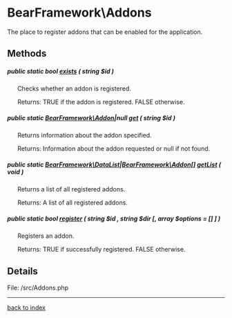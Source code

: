 # BearFramework\Addons

The place to register addons that can be enabled for the application.

## Methods

##### public static bool [exists](bearframework.addons.exists.method.md) ( string $id )

&nbsp;&nbsp;&nbsp;&nbsp;&nbsp;&nbsp;Checks whether an addon is registered.

&nbsp;&nbsp;&nbsp;&nbsp;&nbsp;&nbsp;Returns: TRUE if the addon is registered. FALSE otherwise.

##### public static [BearFramework\Addon](bearframework.addon.class.md)|null [get](bearframework.addons.get.method.md) ( string $id )

&nbsp;&nbsp;&nbsp;&nbsp;&nbsp;&nbsp;Returns information about the addon specified.

&nbsp;&nbsp;&nbsp;&nbsp;&nbsp;&nbsp;Returns: Information about the addon requested or null if not found.

##### public static [BearFramework\DataList](bearframework.datalist.class.md)|[BearFramework\Addon[]](bearframework.addon.class.md) [getList](bearframework.addons.getlist.method.md) ( void )

&nbsp;&nbsp;&nbsp;&nbsp;&nbsp;&nbsp;Returns a list of all registered addons.

&nbsp;&nbsp;&nbsp;&nbsp;&nbsp;&nbsp;Returns: A list of all registered addons.

##### public static bool [register](bearframework.addons.register.method.md) ( string $id , string $dir [, array $options = [] ] )

&nbsp;&nbsp;&nbsp;&nbsp;&nbsp;&nbsp;Registers an addon.

&nbsp;&nbsp;&nbsp;&nbsp;&nbsp;&nbsp;Returns: TRUE if successfully registered. FALSE otherwise.

## Details

File: /src/Addons.php

---

[back to index](index.md)

